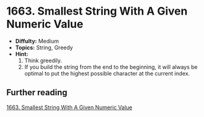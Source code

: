 # 1663. Smallest String With A Given Numeric Value

- **Diffulty:** Medium
- **Topics:** String, Greedy
- **Hint:**
  1. Think greedily.
  2. If you build the string from the end to the beginning, it will always be optimal to put the highest possible character at the current index.

## Further reading

[1663. Smallest String With A Given Numeric Value](https://leetcode.com/problems/smallest-string-with-a-given-numeric-value/)
